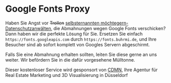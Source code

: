 # Google Fonts Proxy

Haben Sie Angst vor ~~Trollen~~ [selbsternannten möchtegern-Datenschutzanwälten](https://www.datenschutzanwalt.eu), die Abmahnungen wegen Google Fonts verschicken? Dann haben wir die perfekte Lösung für Sie. Ersetzen Sie einfach `https://fonts.googleapis.com` durch `https://fonts.buhrmi.de`, und Ihre Besucher sind ab sofort komplett von Googles Servern abgeschirmt.

Falls Sie eine Abmahnung erhalten sollten, leiten Sie diese gerne an uns weiter. Wir befördern Sie in die dafür vorgesehene Mülltonne.

Dieser kostenloser Service wird gesponsort von [CDMN](https://cdmn.de), Ihre Agentur für Real Estate Marketing und 3D Visualisierung in Düsseldorf
